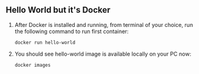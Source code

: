 ## Hello World but it's Docker
1. After Docker is installed and running, from terminal of your choice, run the following command to run first container:
    ```
    docker run hello-world
    ```
2. You should see hello-world image is available locally on your PC now:
    ```
    docker images
    ```
